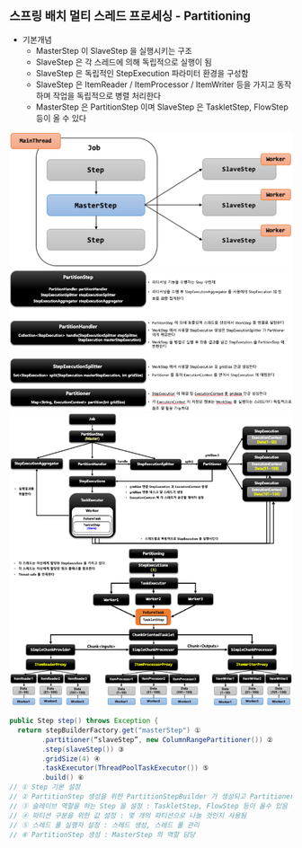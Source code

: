 ## 스프링 배치 멀티 스레드 프로세싱 - Partitioning

- 기본개념
  - MasterStep 이 SlaveStep 을 실행시키는 구조
  - SlaveStep 은 각 스레드에 의해 독립적으로 실행이 됨
  - SlaveStep 은 독립적인 StepExecution 파라미터 환경을 구성함
  - SlaveStep 은 ItemReader / ItemProcessor / ItemWriter 등을 가지고 동작하며 작업을 독립적으로 병렬 처리한다
  - MasterStep 은 PartitionStep 이며 SlaveStep 은 TaskletStep, FlowStep 등이 올 수 있다
    
<img src="../../images/section12/partitioning.png" alt="partitioning">
<img src="../../images/section12/partitioning-info.png" alt="partitioning-info">
<img src="../../images/section12/partitioning-process.png" alt="partitioning-process">
<img src="../../images/section12/partitioning-structure.png" alt="partitioning-structure.png">

```java
public Step step() throws Exception {
  return stepBuilderFactory.get("masterStep") ①
        .partitioner(“slaveStep”, new ColumnRangePartitioner()) ②
        .step(slaveStep()) ③
        .gridSize(4) ④
        .taskExecutor(ThreadPoolTaskExecutor()) ⑤
        .build() ⑥
// ① Step 기본 설정
// ② PartitionStep 생성을 위한 PartitionStepBuilder 가 생성되고 Partitioner 를 설정
// ③ 슬레이브 역할을 하는 Step 을 설정 : TaskletStep, FlowStep 등이 올수 있음
// ④ 파티션 구분을 위한 값 설정 : 몇 개의 파티션으로 나눌 것인지 사용됨
// ⑤ 스레드 풀 실행자 설정 : 스레드 생성, 스레드 풀 관리
// ⑥ PartitionStep 생성 : MasterStep 의 역할 담당
```